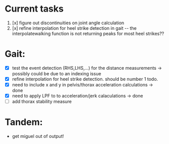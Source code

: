 # Current tasks
1. [x] figure out discontinuities on joint angle calculation
2. [x] refine interpolation for heel strike detection in gait -- the interpolatewalking function is not returning peaks for most heel strikes??
# Gait:
- [x] test the event detection (RHS,LHS,...) for the distance measurements -> possibly could be due to an indexing issue
- [x] refine interpolation for heel strike detection. should be number 1 todo.
- [x] need to include x and y in pelvis/thorax acceleration calculations -> done
- [x] need to apply LPF to to acceleration/jerk calaculations -> done
- [ ] add thorax stability measure
# Tandem:
- get miguel out of output!
